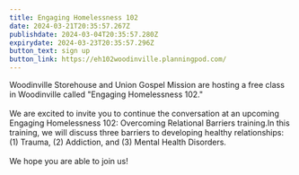 ```yaml
---
title: Engaging Homelessness 102
date: 2024-03-21T20:35:57.267Z
publishdate: 2024-03-04T20:35:57.280Z
expirydate: 2024-03-23T20:35:57.296Z
button_text: sign up
button_link: https://eh102woodinville.planningpod.com/
---
```

Woodinville Storehouse and Union Gospel Mission are hosting a free class in Woodinville called "Engaging Homelessness 102."\
\
We are excited to invite you to continue the conversation at an upcoming Engaging Homelessness 102: Overcoming Relational Barriers training.In this training, we will discuss three barriers to developing healthy relationships: (1) Trauma, (2) Addiction, and (3) Mental Health Disorders. \
\
We hope you are able to join us!